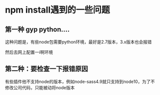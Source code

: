 # npm install遇到的一些问题



## 第一种 gyp python....

这种问题是，有些node包需要python环境，最好是2.7版本，3.x版本也会报错

然后去网上配置一i啊环境



## 第二种：要检查一下报错原因

有些插件他不支持node的版本，例如node-sass4.9就只支持到node10，为了不修改公司代码，只能被动将node版本